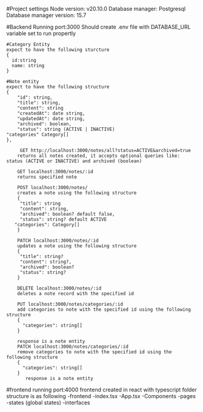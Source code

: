#Project settings 
Node version: v20.10.0
Database manager: Postgresql
Database manager version: 15.7



#Backend
Running port:3000
Should create .env file with DATABASE_URL variable set to run propertly 

    #Category Entity
    expect to have the following sturcture
    {
      id:string
      name: string
    }

    #Note entity
    expect to have the following structure
    {
		"id": string,
		"title": string,
		"content": string
		"createdAt": date string,
		"updatedAt": date string,
		"archived": boolean,
		"status": string (ACTIVE | INACTIVE)
    "categories" Category[]
	},

         GET http://localhost:3000/notes/all?status=ACTIVE&archived=true
        returns all notes created, it accepts optional queries like: status (ACTIVE or INACTIVE) and archived (boolean)

        GET localhost:3000/notes/:id
        returns specified note

        POST localhost:3000/notes/
        creates a note using the following structure
        {
	     "title": string
	     "content": string,
	     "archived": boolean? default false,
	     "status": string? default ACTIVE
       "categories": Category[]
        }

        PATCH localhost:3000/notes/:id
        updates a note using the following structure
        {
	     "title": string?
	     "content": string?,
	     "archived": boolean? 
	     "status": string? 
        }

        DELETE localhost:3000/notes/:id
        deletes a note record with the specified id 

        PUT localhost:3000/notes/categories/:id
        add categories to note with the specified id using the following structure
        {
          "categories": string[]
        }

        response is a note entity
        PATCH localhost:3000/notes/categories/:id
        remove categories to note with the specified id using the following structure
        {
          "categories": string[]
        }
           response is a note entity

#frontend
running port:4000
frontend created in react with typescript
folder structure is as following 
  -frontend
   -index.tsx
   -App.tsx
   -Components 
   -pages
   -states  (global states)
   -interfaces 